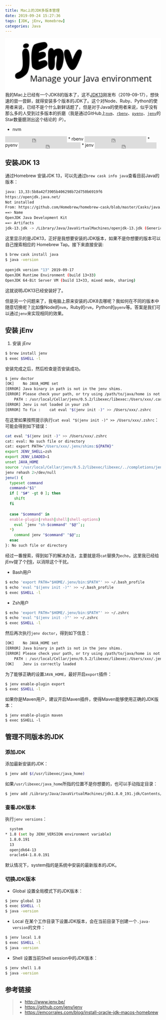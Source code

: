 ```yaml
---
title: Mac上的JDK多版本管理
date: 2019-09-24 15:27:36
tags: [JDK, jEnv, Homebrew]
categories: Java
---
```

![jEnv](/images/jenv.png)
我的Mac上已经有一个JDK8的版本了，这不[JDK13](http://openjdk.java.net/projects/jdk/13/)刚发布（2019-09-17），想快速的尝一尝鲜，就得安装多个版本的JDK了。这个对Node、Ruby、Python的使用者来说，已经不是个什么新鲜话题了，但是对于Java的使用者来说，似乎没有那么多的人受到过多版本的折磨（我是通过GitHub上[`nvm`](https://github.com/nvm-sh/nvm)、[`rbenv`](https://github.com/rbenv/rbenv)、[`pyenv`](https://github.com/pyenv/pyenv)、[`jenv`](https://github.com/jenv/jenv)的Star数量臆测出这个结论的 :P）。

<!-- more -->

* nvm
<iframe src="https://ghbtns.com/github-btn.html?user=nvm-sh&repo=nvm&type=star&count=true" frameborder="0" scrolling="0" width="200px" height="20px" style="vertical-align:middle"></iframe>
* rbenv
<iframe src="https://ghbtns.com/github-btn.html?user=rbenv&repo=rbenv&type=star&count=true" frameborder="0" scrolling="0" width="200px" height="20px" style="vertical-align:middle"></iframe>
* pyenv
<iframe src="https://ghbtns.com/github-btn.html?user=pyenv&repo=pyenv&type=star&count=true" frameborder="0" scrolling="0" width="200px" height="20px" style="vertical-align:middle"></iframe>
* jenv
<iframe src="https://ghbtns.com/github-btn.html?user=jenv&repo=jenv&type=star&count=true" frameborder="0" scrolling="0" width="200px" height="20px" style="vertical-align:middle"></iframe>

## 安装JDK 13

通过Homebrew 安装JDK 13，可以先通过`brew cask info java`查看目前Java的版本：
```bash
java: 13,33:5b8a42f3905b406298b72d750b6919f6
https://openjdk.java.net/
Not installed
From: https://github.com/Homebrew/homebrew-cask/blob/master/Casks/java.rb
==> Name
OpenJDK Java Development Kit
==> Artifacts
jdk-13.jdk -> /Library/Java/JavaVirtualMachines/openjdk-13.jdk (Generic Artifact)
```
这里显示的是JDK13，正好是我想要安装的JDK版本，如果不是你想要的版本可以自己搜索相应的 Homebrew Tap。接下来直接安装:
```bash
$ brew cask install java
$ java -version

openjdk version "13" 2019-09-17
OpenJDK Runtime Environment (build 13+33)
OpenJDK 64-Bit Server VM (build 13+33, mixed mode, sharing)
```
这就说明JDK13已经安装好了。

但是另一个问题来了，我电脑上原来安装的JDK8去哪呢？我如何在不同的版本中随意切换呢？比如像Node的`nvm`，Ruby的`rvm`，Python的`pyenv`等。答案是我们可以通过`jenv`来实现相同的效果。

## 安装 jEnv

1. 安装 jEnv

```bash
$ brew install jenv
$ exec $SHELL -l
```
安装完成之后，然后检查是否安装成功。
```bash
$ jenv doctor
[OK]	No JAVA_HOME set
[ERROR]	Java binary in path is not in the jenv shims.
[ERROR]	Please check your path, or try using /path/to/java/home is not a valid path to java installation.
	PATH : /usr/local/Cellar/jenv/0.5.2/libexec/libexec:/Users/xxx/.cargo/bin:/Users/xxx/.pyenv/shims:/Users/username/.pyenv:/Users/xxx/.nvm/versions/node/v8.11.4/bin:/Users/xxx/bin:/usr/local/bin:/Users/xxx/.cargo/bin:/usr/local/bin:/usr/bin:/bin:/usr/sbin:/sbin:/usr/local/go/bin:/Users/xxx/Documents/Projects/golang/bin
[ERROR]	Jenv is not loaded in your zsh
[ERROR]	To fix : 	cat eval "$(jenv init -)" >> /Users/xxx/.zshrc
```
在这里如果按照提示执行`cat eval "$(jenv init -)" >> /Users/xxx/.zshrc`：可能会得到如下错误：
```bash
cat eval "$(jenv init -)" >> /Users/xxx/.zshrc
cat: eval: No such file or directory
cat: export PATH="/Users/xxx/.jenv/shims:${PATH}"
export JENV_SHELL=zsh
export JENV_LOADED=1
unset JAVA_HOME
source '/usr/local/Cellar/jenv/0.5.2/libexec/libexec/../completions/jenv.zsh'
jenv rehash 2>/dev/null
jenv() {
  typeset command
  command="$1"
  if [ "$#" -gt 0 ]; then
    shift
  fi

  case "$command" in
  enable-plugin|rehash|shell|shell-options)
    eval `jenv "sh-$command" "$@"`;;
  *)
    command jenv "$command" "$@";;
  esac
}: No such file or directory
```
经过一番搜索，得到如下的解决办法，主要就是将`cat`替换为`echo`，这里我已经给jEnv提了个[PR](https://github.com/jenv/jenv/pull/265)，以消除这个干扰。
* Bash用户
```bash
$ echo 'export PATH="$HOME/.jenv/bin:$PATH"' >> ~/.bash_profile
$ echo 'eval "$(jenv init -)"' >> ~/.bash_profile
$ exec $SHELL -l
```
* Zsh用户
```zsh
$ echo 'export PATH="$HOME/.jenv/bin:$PATH"' >> ~/.zshrc
$ echo 'eval "$(jenv init -)"' >> ~/.zshrc
$ exec $SHELL -l
```

然后再次执行`jenv doctor`，得到如下信息：
```bash
[OK]	No JAVA_HOME set
[ERROR]	Java binary in path is not in the jenv shims.
[ERROR]	Please check your path, or try using /path/to/java/home is not a valid path to java installation.
	PATH : /usr/local/Cellar/jenv/0.5.2/libexec/libexec:/Users/xxx/.jenv/shims:/Users/xxx/.cargo/bin:/Users/xxx/.pyenv/shims:/Users/username/.pyenv:/Users/xxx/.cargo/bin:/Users/xxx/.pyenv/shims:/Users/username/.pyenv:/Users/xxx/.nvm/versions/node/v8.11.4/bin:/Users/xxx/bin:/usr/local/bin:/Users/xxx/.cargo/bin:/usr/local/bin:/usr/bin:/bin:/usr/sbin:/sbin:/usr/local/go/bin:/Users/xxx/Documents/Projects/golang/bin:/Users/xxx/Documents/Projects/golang/bin
[OK]	Jenv is correctly loaded
```
为了能够正确的设置`JAVA_HOME`，最好开启`export`插件：
```bash
$ jenv enable-plugin export
$ exec $SHELL -l
```
如果你是Maven用户，建议开启Maven插件，使得Maven能够使用正确的JDK版本：

```shell
$ jenv enable-plugin maven
$ exec $SHELL -l
```



## 管理不同版本的JDK

### 添加JDK

添加最新安装的JDK：
```bash
$ jenv add $(/usr/libexec/java_home)
```
如果`/usr/libexec/java_home`所指的位置不是你想要的，也可以手动指定目录：
```bash
$ jenv add /Library/Java/JavaVirtualMachines/jdk1.8.0_191.jdk/Contents/Home/
```

### 查看JDK版本

执行`jenv versions`：
```bash
  system
* 1.8 (set by JENV_VERSION environment variable)
  1.8.0.191
  13
  openjdk64-13
  oracle64-1.8.0.191
```
默认情况下，system指的是系统中安装的最新版本的JDK。

### 切换JDK版本

* Global
设置全局模式下的JDK版本：
```bash
$ jenv global 13
$ exec $SHELL -l 
$ java -version
```

* Local
在某个工作目录下设置JDK版本，会在当前目录下创建一个`.java-version`的文件：
```bash
$ jenv local 1.8
$ exec $SHELL -l 
$ java -version
```

* Shell
设置当前Shell session中的JDK版本：
```bash
$ jenv shell 1.8
$ java -version
```

## 参考链接

> * http://www.jenv.be/
> * https://github.com/jenv/jenv
> * https://emcorrales.com/blog/install-oracle-jdk-macos-homebrew
